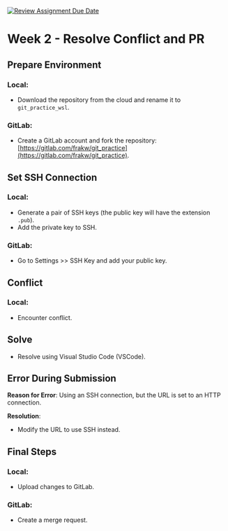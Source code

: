 [![Review Assignment Due Date](https://classroom.github.com/assets/deadline-readme-button-24ddc0f5d75046c5622901739e7c5dd533143b0c8e959d652212380cedb1ea36.svg)](https://classroom.github.com/a/qPD8ugtn)
# Week 2 - Resolve Conflict and PR

## Prepare Environment

### Local:
<!-- 这是一个隐藏的注释，不会在 Markdown 渲染的结果中显示 -->
- Download the repository from the cloud and rename it to `git_practice_wsl`.

### GitLab:
<!-- 这里也是一个注释 -->
- Create a GitLab account and fork the repository: [https://gitlab.com/frakw/git_practice](https://gitlab.com/frakw/git_practice).

## Set SSH Connection

### Local:
<!-- 生成 SSH 键的注释 -->
- Generate a pair of SSH keys (the public key will have the extension `.pub`).
- Add the private key to SSH.

### GitLab:
- Go to Settings >> SSH Key and add your public key.

## Conflict

### Local:
- Encounter conflict.

## Solve

<!-- 使用 VSCode 解决冲突的详细说明 -->
- Resolve using Visual Studio Code (VSCode).

## Error During Submission

<!-- 解释错误原因和修改方法 -->
**Reason for Error**: Using an SSH connection, but the URL is set to an HTTP connection.

**Resolution**:
- Modify the URL to use SSH instead.

## Final Steps

### Local:
- Upload changes to GitLab.

### GitLab:
- Create a merge request.


